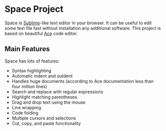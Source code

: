 # Space Project

Space is [Sublime](https://www.sublimetext.com/)\-like text editor in your browser. 
It can be useful to edit some text file fast without installation any additional software. 
This project is based on beautiful [Ace](https://github.com/ajaxorg/ace) code editor. 

## Main Features

Space has lots of features:

* Syntax highlighting
* Automatic indent and outdent
* Handles huge documents (according to Ace documentation less than four million lines)
* Search and replace with regular expressions
* Highlight matching parentheses
* Drag and drop text using the mouse
* Line wrapping
* Code folding
* Multiple cursors and selections
* Cut, copy, and paste functionality
